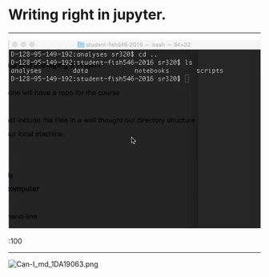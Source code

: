 # Writing right in jupyter.


---

![mygif](img/terminal-1.gif)


:100

---

<img src="http://eagle.fish.washington.edu/cnidarian/skitch/Can-I_md_1DA19063.png" alt="Can-I_md_1DA19063.png"/>